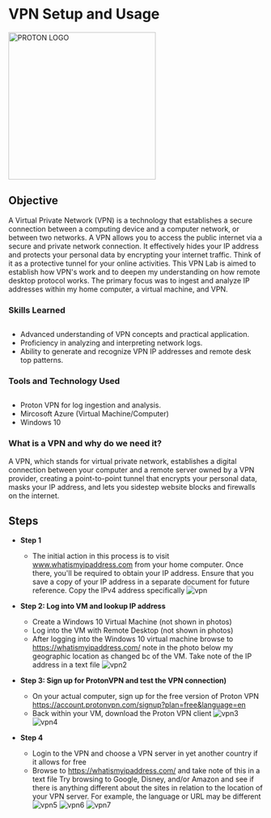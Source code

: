 # VPN Setup and Usage
<img width="291" alt="PROTON LOGO" src="https://github.com/codeByKelvinn/creating-a-VPN/assets/110644520/2bf76f25-7f66-4893-b7ee-76f565cf42b1">

## Objective

A Virtual Private Network (VPN) is a technology that establishes a secure connection between a computing device and a computer network, or between two networks. A VPN allows you to access the public internet via a secure and private network connection. It effectively hides your IP address and protects your personal data by encrypting your internet traffic. Think of it as a protective tunnel for your online activities. This VPN Lab is aimed to establish how VPN's work and to deepen my understanding on how remote desktop protocol works. The primary focus was to ingest and analyze IP addresses within my home computer, a virtual machine, and VPN.

### Skills Learned<h2>

- Advanced understanding of VPN concepts and practical application.
- Proficiency in analyzing and interpreting network logs.
- Ability to generate and recognize VPN IP addresses and remote desk top patterns.

### Tools and Technology Used<h2>

- Proton VPN for log ingestion and analysis.
- Mircosoft Azure (Virtual Machine/Computer)
- Windows 10

### What is a VPN and why do we need it?
A VPN, which stands for virtual private network, establishes a digital connection between your computer and a remote server owned by a VPN provider, creating a point-to-point tunnel that encrypts your personal data, masks your IP address, and lets you sidestep website blocks and firewalls on the internet.

## Steps

* **Step 1**
  - The initial action in this process is to visit www.whatismyipaddress.com from your home computer. Once there, you'll be required to obtain your IP address. Ensure that you save a copy of your IP address in a separate document for future reference. Copy the IPv4 address specifically
 ![vpn](https://github.com/TerrellSowell/VPN-Setup-and-Usage/assets/161978506/a5b7e0fc-a4ac-4224-8bf0-4da75836538c)

* **Step 2: Log into VM and lookup IP address** 
  - Create a Windows 10 Virtual Machine (not shown in photos)
  - Log into the VM with Remote Desktop (not shown in photos)
  - After logging into the Windows 10 virtual machine browse to https://whatismyipaddress.com/ note in the photo below my geographic location as changed bc of the VM. Take note of the IP address in a text file
![vpn2](https://github.com/TerrellSowell/VPN-Setup-and-Usage/assets/161978506/6cc496d4-3635-44d6-8eb1-6e4d1ff66936)

* **Step 3: Sign up for ProtonVPN and test the VPN connection)**
  - On your actual computer, sign up for the free version of Proton VPN https://account.protonvpn.com/signup?plan=free&language=en
  -  Back within your VM, download the Proton VPN client
![vpn3](https://github.com/TerrellSowell/VPN-Setup-and-Usage/assets/161978506/95f55d72-518c-4de4-80f3-b5215d15a9fd)
![vpn4](https://github.com/TerrellSowell/VPN-Setup-and-Usage/assets/161978506/e29ab00b-074e-4ad0-a5d6-cfba22fded1d)

* **Step 4** 
  
  - Login to the VPN and choose a VPN server in yet another country if it allows for free 
  - Browse to https://whatismyipaddress.com/  and take note of this in a text file
Try browsing to Google, Disney, and/or Amazon and see if there is anything different about the sites in relation to the location of your VPN server. For example, the language or URL may be different
![vpn5](https://github.com/TerrellSowell/VPN-Setup-and-Usage/assets/161978506/ab02d499-d1da-41ab-beb9-5b2bfb376f6f)
![vpn6](https://github.com/TerrellSowell/VPN-Setup-and-Usage/assets/161978506/b570363e-3659-4dc0-8d9c-55cacbac964f)
![vpn7](https://github.com/TerrellSowell/VPN-Setup-and-Usage/assets/161978506/65ebd27a-8121-482f-9267-8ff532e98b26)

